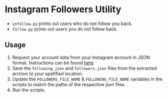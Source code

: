 # Instagram Followers Utility
- `unfollow.py` prints out users who do not follow you back. 
- `follow.py` prints out users you do not follow back. 

## Usage
1. Request your account data from your Instagram account in JSON format. Instructions can be found [here](https://help.instagram.com/181231772500920).
2. Save the `following.json` and `followers.json` files from the extracted archive to your spefified location.
3. Update the `FOLLOWERS_FILE_NAME` & `FOLLOWING_FILE_NAME` variables in the scripts to match the paths of the respective json files.
4. Run the scripts.
